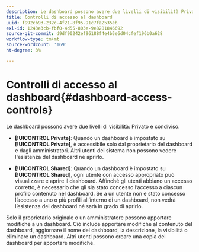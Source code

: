 ```yaml
---
description: Le dashboard possono avere due livelli di visibilità Privato e Condiviso.
title: Controlli di accesso al dashboard
uuid: f992cb93-232c-4f21-8f95-91c7fa2535eb
exl-id: 1243e3cb-fbf0-4d55-803e-9e8281846692
source-git-commit: d9df90242ef96188f4e4b5e6d04cfef196b0a628
workflow-type: tm+mt
source-wordcount: '169'
ht-degree: 3%

---
```


# Controlli di accesso al dashboard{#dashboard-access-controls}

Le dashboard possono avere due livelli di visibilità: Privato e condiviso.

* **[!UICONTROL Private]**: Quando un dashboard è impostato su  **[!UICONTROL Private]**, è accessibile solo dal proprietario del dashboard e dagli amministratori. Altri utenti del sistema non possono vedere l&#39;esistenza del dashboard né aprirlo.

* **[!UICONTROL Shared]**: Quando un dashboard è impostato su  **[!UICONTROL Shared]**, ogni utente con accesso appropriato può visualizzare e aprire il dashboard. Affinché gli utenti abbiano un accesso corretto, è necessario che gli sia stato concesso l’accesso a ciascun profilo contenuto nel dashboard. Se a un utente non è stato concesso l’accesso a uno o più profili all’interno di un dashboard, non vedrà l’esistenza del dashboard né sarà in grado di aprirlo.

Solo il proprietario originale o un amministratore possono apportare modifiche a un dashboard. Ciò include apportare modifiche al contenuto del dashboard, aggiornare il nome del dashboard, la descrizione, la visibilità o eliminare un dashboard. Altri utenti possono creare una copia del dashboard per apportare modifiche.
